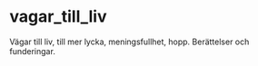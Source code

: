 # vagar_till_liv
Vägar till liv, till mer lycka, meningsfullhet, hopp. Berättelser och funderingar.
